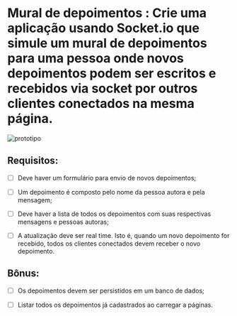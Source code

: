 # Mural de depoimentos : Crie uma aplicação usando Socket.io que simule um mural de depoimentos para uma pessoa onde novos depoimentos podem ser escritos e recebidos via socket por outros clientes conectados na mesma página.

![prototipo](https://s3.us-east-2.amazonaws.com/assets.app.betrybe.com/back-end/nodejs/socketio-practicing/images/Mural-depoimentos-af6e8662f7055cee9a1979dea114c914.png)

## Requisitos:
- [ ] Deve haver um formulário para envio de novos depoimentos;

- [ ] Um depoimento é composto pelo nome da pessoa autora e pela mensagem;

- [ ] Deve haver a lista de todos os depoimentos com suas respectivas mensagens e pessoas autoras;

- [ ] A atualização deve ser real time. Isto é, quando um novo depoimento for recebido, todos os clientes conectados devem receber o novo depoimento.

## Bônus:
- [ ] Os depoimentos devem ser persistidos em um banco de dados;

- [ ] Listar todos os depoimentos já cadastrados ao carregar a páginas.